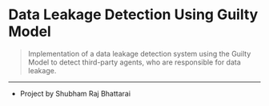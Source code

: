 # Data Leakage Detection Using Guilty Model
>Implementation of a data leakage detection system
using the Guilty Model to detect third-party agents, 
who are responsible for data leakage.
---
- Project by Shubham Raj Bhattarai
